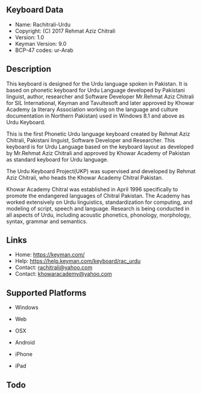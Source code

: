 Keyboard Data
-------------

* Name:           Rachitrali-Urdu
* Copyright:      (C) 2017 Rehmat Aziz Chitrali
* Version:        1.0
* Keyman Version: 9.0
* BCP-47 codes:   ur-Arab

Description
-----------

This keyboard is designed for the Urdu language spoken in Pakistan. It is based on phonetic keyboard for Urdu Language 
developed by Pakistani linguist, author, researcher and Software Developer Mr.Rehmat Aziz Chitrali for 
SIL International, Keyman and Tavultesoft and later approved by Khowar Academy (a literary Association working on the 
language and culture documentation in Northern Pakistan) used in Windows 8.1 and above as Urdu Keyboard.

This is the first Phonetic Urdu language keyboard created by Rehmat Aziz Chitrali, Pakistani linguist, 
Software Developer and Researcher. This keyboard is for Urdu Language based on the keyboard layout 
as developed by Mr.Rehmat Aziz Chitrali and approved by Khowar Academy of Pakistan as standard keyboard 
for Urdu language.

The Urdu Keyboard Project(UKP) was supervised and developed by Rehmat Aziz Chitrali, who heads the 
Khowar Academy Chitral Pakistan. 

Khowar Academy Chitral was established in April 1996 specifically to promote the endangered languages 
of Chitral Pakistan. The Academy has worked extensively on Urdu linguistics, standardization for 
computing, and modeling of script, speech and language. Research is being conducted in all aspects of 
Urdu, including acoustic phonetics, phonology, morphology, syntax, grammar and semantics.

Links
-----

 * Home:    https://keyman.com/
 * Help:    https://help.keyman.com/keyboard/rac_urdu
 * Contact: <rachitrali@yahoo.com>
 * Contact: <khowaracademy@yahoo.com>

Supported Platforms
-------------------
 * Windows
 * Web
 * OSX
* Android

 * iPhone

* iPad



 
Todo
----

